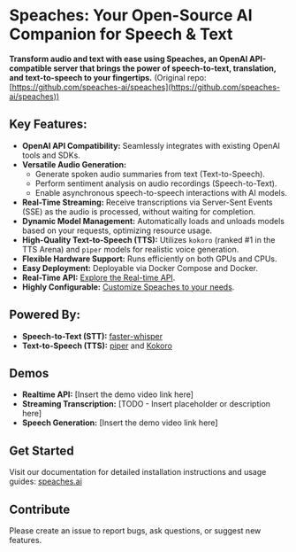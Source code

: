 # Speaches: Your Open-Source AI Companion for Speech & Text

**Transform audio and text with ease using Speaches, an OpenAI API-compatible server that brings the power of speech-to-text, translation, and text-to-speech to your fingertips.**  (Original repo: [https://github.com/speaches-ai/speaches](https://github.com/speaches-ai/speaches))

## Key Features:

*   **OpenAI API Compatibility:** Seamlessly integrates with existing OpenAI tools and SDKs.
*   **Versatile Audio Generation:**
    *   Generate spoken audio summaries from text (Text-to-Speech).
    *   Perform sentiment analysis on audio recordings (Speech-to-Text).
    *   Enable asynchronous speech-to-speech interactions with AI models.
*   **Real-Time Streaming:** Receive transcriptions via Server-Sent Events (SSE) as the audio is processed, without waiting for completion.
*   **Dynamic Model Management:** Automatically loads and unloads models based on your requests, optimizing resource usage.
*   **High-Quality Text-to-Speech (TTS):** Utilizes `kokoro` (ranked #1 in the TTS Arena) and `piper` models for realistic voice generation.
*   **Flexible Hardware Support:** Runs efficiently on both GPUs and CPUs.
*   **Easy Deployment:** Deployable via Docker Compose and Docker.
*   **Real-Time API:** [Explore the Real-time API](https://speaches.ai/usage/realtime-api).
*   **Highly Configurable:** [Customize Speaches to your needs](https://speaches.ai/configuration/).

## Powered By:

*   **Speech-to-Text (STT):** [faster-whisper](https://github.com/SYSTRAN/faster-whisper)
*   **Text-to-Speech (TTS):** [piper](https://github.com/rhasspy/piper) and [Kokoro](https://huggingface.co/hexgrad/Kokoro-82M)

## Demos

*   **Realtime API:** [Insert the demo video link here]
*   **Streaming Transcription:** [TODO - Insert placeholder or description here]
*   **Speech Generation:** [Insert the demo video link here]

## Get Started

Visit our documentation for detailed installation instructions and usage guides: [speaches.ai](https://speaches.ai/)

## Contribute

Please create an issue to report bugs, ask questions, or suggest new features.